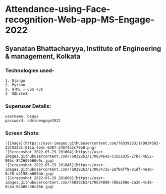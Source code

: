 # Attendance-using-Face-recognition-Web-app-MS-Engage-2022

## Syanatan Bhattacharyya, Institute of Engineering & management, Kolkata

### Technologies used-
    1. Django
    2. Python
    3. HTML + CSS +Js
    4  SQLite3
    
### Superuser Details:
    username: bsaya
    password: adminengage2022
    
### Screen Shots:


    ![image](https://user-images.githubusercontent.com/76039263/170934583-23f83231-011a-4b4c-9307-34674a2c79b0.png)
    ![Screenshot 2022-05-29 201604](https://user-images.githubusercontent.com/76039263/170934642-c3551035-27bc-4652-805c-842605560e9c.jpg)
    ![Screenshot 2022-05-29 201845](https://user-images.githubusercontent.com/76039263/170934725-2ef0aff8-01df-4e10-8c76-d4198ab005bb.jpg)
    ![Screenshot 2022-05-29 201808](https://user-images.githubusercontent.com/76039263/170934800-78ba208e-2a3d-4c10-8cba-62a80c30c466.jpg)

